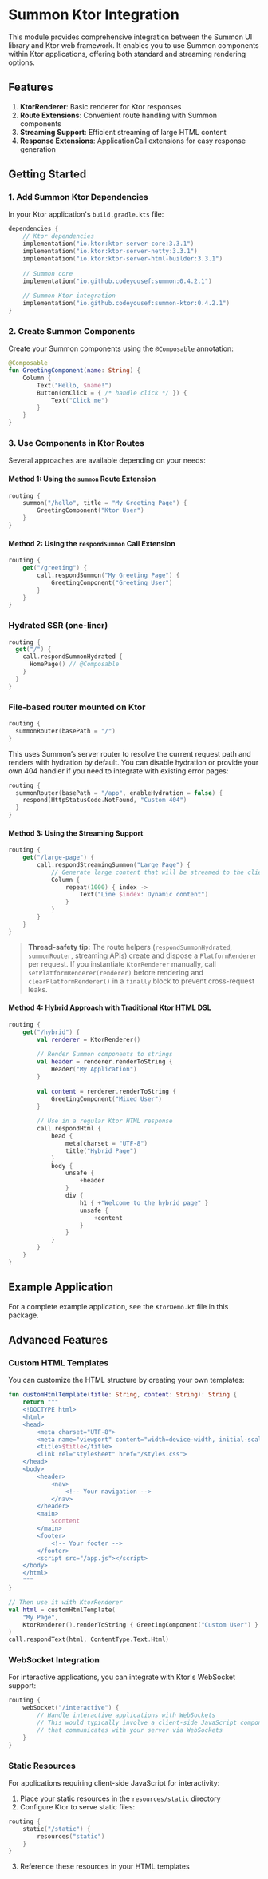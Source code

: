 # Summon Ktor Integration

This module provides comprehensive integration between the Summon UI library and Ktor web framework. It enables you to use Summon components within Ktor applications, offering both standard and streaming rendering options.

## Features

1. **KtorRenderer**: Basic renderer for Ktor responses
2. **Route Extensions**: Convenient route handling with Summon components
3. **Streaming Support**: Efficient streaming of large HTML content
4. **Response Extensions**: ApplicationCall extensions for easy response generation

## Getting Started

### 1. Add Summon Ktor Dependencies

In your Ktor application's `build.gradle.kts` file:

```kotlin
dependencies {
    // Ktor dependencies
    implementation("io.ktor:ktor-server-core:3.3.1")
    implementation("io.ktor:ktor-server-netty:3.3.1")
    implementation("io.ktor:ktor-server-html-builder:3.3.1")
    
    // Summon core
    implementation("io.github.codeyousef:summon:0.4.2.1")
    
    // Summon Ktor integration
    implementation("io.github.codeyousef:summon-ktor:0.4.2.1")
}
```

### 2. Create Summon Components

Create your Summon components using the `@Composable` annotation:

```kotlin
@Composable
fun GreetingComponent(name: String) {
    Column {
        Text("Hello, $name!")
        Button(onClick = { /* handle click */ }) {
            Text("Click me")
        }
    }
}
```

### 3. Use Components in Ktor Routes

Several approaches are available depending on your needs:

#### Method 1: Using the `summon` Route Extension

```kotlin
routing {
    summon("/hello", title = "My Greeting Page") {
        GreetingComponent("Ktor User")
    }
}
```

#### Method 2: Using the `respondSummon` Call Extension

```kotlin
routing {
    get("/greeting") {
        call.respondSummon("My Greeting Page") {
            GreetingComponent("Greeting User")
        }
    }
}
```

### Hydrated SSR (one-liner)

```kotlin
routing {
  get("/") {
    call.respondSummonHydrated {
      HomePage() // @Composable
    }
  }
}
```

### File-based router mounted on Ktor

```kotlin
routing {
  summonRouter(basePath = "/")
}
```

This uses Summon’s server router to resolve the current request path and renders with hydration by default.
You can disable hydration or provide your own 404 handler if you need to integrate with existing error pages:

```kotlin
routing {
  summonRouter(basePath = "/app", enableHydration = false) {
    respond(HttpStatusCode.NotFound, "Custom 404")
  }
}
```

#### Method 3: Using the Streaming Support

```kotlin
routing {
    get("/large-page") {
        call.respondStreamingSummon("Large Page") {
            // Generate large content that will be streamed to the client
            Column {
                repeat(1000) { index ->
                    Text("Line $index: Dynamic content")
                }
            }
        }
    }
}
```

> **Thread-safety tip:** The route helpers (`respondSummonHydrated`, `summonRouter`, streaming APIs) create and dispose
> a `PlatformRenderer` per request. If you instantiate `KtorRenderer` manually, call `setPlatformRenderer(renderer)`
> before rendering and `clearPlatformRenderer()` in a `finally` block to prevent cross-request leaks.

#### Method 4: Hybrid Approach with Traditional Ktor HTML DSL

```kotlin
routing {
    get("/hybrid") {
        val renderer = KtorRenderer()
        
        // Render Summon components to strings
        val header = renderer.renderToString {
            Header("My Application")
        }
        
        val content = renderer.renderToString {
            GreetingComponent("Mixed User")
        }
        
        // Use in a regular Ktor HTML response
        call.respondHtml {
            head {
                meta(charset = "UTF-8")
                title("Hybrid Page")
            }
            body {
                unsafe {
                    +header
                }
                div {
                    h1 { +"Welcome to the hybrid page" }
                    unsafe {
                        +content
                    }
                }
            }
        }
    }
}
```

## Example Application

For a complete example application, see the `KtorDemo.kt` file in this package.

## Advanced Features

### Custom HTML Templates

You can customize the HTML structure by creating your own templates:

```kotlin
fun customHtmlTemplate(title: String, content: String): String {
    return """
    <!DOCTYPE html>
    <html>
    <head>
        <meta charset="UTF-8">
        <meta name="viewport" content="width=device-width, initial-scale=1.0">
        <title>$title</title>
        <link rel="stylesheet" href="/styles.css">
    </head>
    <body>
        <header>
            <nav>
                <!-- Your navigation -->
            </nav>
        </header>
        <main>
            $content
        </main>
        <footer>
            <!-- Your footer -->
        </footer>
        <script src="/app.js"></script>
    </body>
    </html>
    """
}

// Then use it with KtorRenderer
val html = customHtmlTemplate(
    "My Page",
    KtorRenderer().renderToString { GreetingComponent("Custom User") }
)
call.respondText(html, ContentType.Text.Html)
```

### WebSocket Integration

For interactive applications, you can integrate with Ktor's WebSocket support:

```kotlin
routing {
    webSocket("/interactive") {
        // Handle interactive applications with WebSockets
        // This would typically involve a client-side JavaScript component
        // that communicates with your server via WebSockets
    }
}
```

### Static Resources

For applications requiring client-side JavaScript for interactivity:

1. Place your static resources in the `resources/static` directory
2. Configure Ktor to serve static files:

```kotlin
routing {
    static("/static") {
        resources("static")
    }
}
```

3. Reference these resources in your HTML templates 

